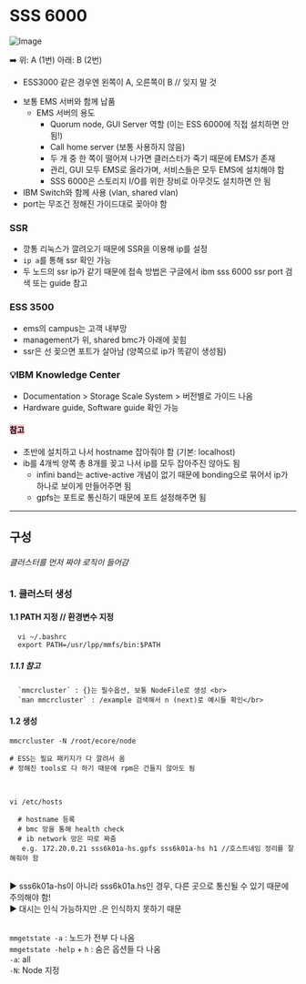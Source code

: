 # SSS 6000
![Image](https://github.com/user-attachments/assets/3460225d-a948-4d40-9c40-09391e1e6100)

➡️ 위: A (1번)
아래: B (2번)
* ESS3000 같은 경우엔 왼쪽이 A, 오른쪽이 B // 잊지 말 것

- 보통 EMS 서버와 함께 납품
  - EMS 서버의 용도
    - Quorum node, GUI Server 역할 (이는 ESS 6000에 직접 설치하면 안 됨!)
    - Call home server (보통 사용하지 않음)
    - 두 개 중 한 쪽이 떨어져 나가면 클러스터가 죽기 때문에 EMS가 존재
    - 관리, GUI 모두 EMS로 올라가며, 서비스들은 모두 EMS에 설치해야 함
    - SSS 6000은 스토리지 I/O를 위한 장비로 아무것도 설치하면 안 됨
- IBM Switch와 함께 사용 (vlan, shared vlan)
- port는 무조건 정해진 가이드대로 꽂아야 함

### SSR
- 깡통 리눅스가 깔려오기 때문에 SSR을 이용해 ip를 설정
- `ip a`를 통해 ssr 확인 가능
- 두 노드의 ssr ip가 같기 때문에 접속 방법은 구글에서 ibm sss 6000 ssr port 검색 또는 guide 참고

### ESS 3500
- ems의 campus는 고객 내부망
- management가 위, shared bmc가 아래에 꽂힘
- ssr은 선 꽂으면 포트가 살아남 (양쪽으로 ip가 똑같이 생성됨)

### 💡IBM Knowledge Center
- Documentation > Storage Scale System > 버전별로 가이드 나옴
- Hardware guide, Software guide 확인 가능

#### <mark style='background-color: #FFC0CB'> 참고 </mark>
- 초반에 설치하고 나서 hostname 잡아줘야 함 (기본: localhost)
- ib를 4개씩 양쪽 총 8개를 꽂고 나서 ip를 모두 잡아주진 않아도 됨
  - infini band는 active-active 개념이 없기 때문에 bonding으로 묶어서 ip가 하나로 보이게 만들어주면 됨
  - gpfs는 포트로 통신하기 때문에 포트 설정해주면 됨

---

## 구성
###### 클러스터를 먼저 짜야 로직이 들어감
### 1. 클러스터 생성<br/>
  #### 1.1 PATH 지정 // 환경변수 지정 <br>
   ```
     vi ~/.bashrc
     export PATH=/usr/lpp/mmfs/bin:$PATH
   ```
  
  ##### 1.1.1 참고
      `mmcrcluster` : {}는 필수옵션, 보통 NodeFile로 생성 <br>
      `man mmcrcluster` : /example 검색해서 n (next)로 예시들 확인</br>


  #### 1.2 생성
  ```
  mmcrcluster -N /root/ecore/node
     
  # ESS는 필요 패키지가 다 깔려서 옴
  # 정해진 tools로 다 하기 때문에 rpm은 건들지 않아도 됨
  ```
  </br>
  
  ```
  vi /etc/hosts
     
    # hostname 등록
    # bmc 망을 통해 health check
    # ib network 망은 따로 짜줌
     e.g. 172.20.0.21 sss6k01a-hs.gpfs sss6k01a-hs h1 //호스트네임 정리를 잘해줘야 함
  ```

  </br>
       ▶ sss6k01a-hs이 아니라 sss6k01a.hs인 경우, 다른 곳으로 통신될 수 있기 때문에 주의해야 함! </br>
       ▶ 대시는 인식 가능하지만 .은 인식하지 못하기 때문 <br>
  </br>

  `mmgetstate -a` : 노드가 전부 다 나옴
  <br>
  `mmgetstate -help` + `h` : 숨은 옵션들 다 나옴 <br>
  `-a`: all <br>
  `-N`: Node 지정 </br>

       

   
     
